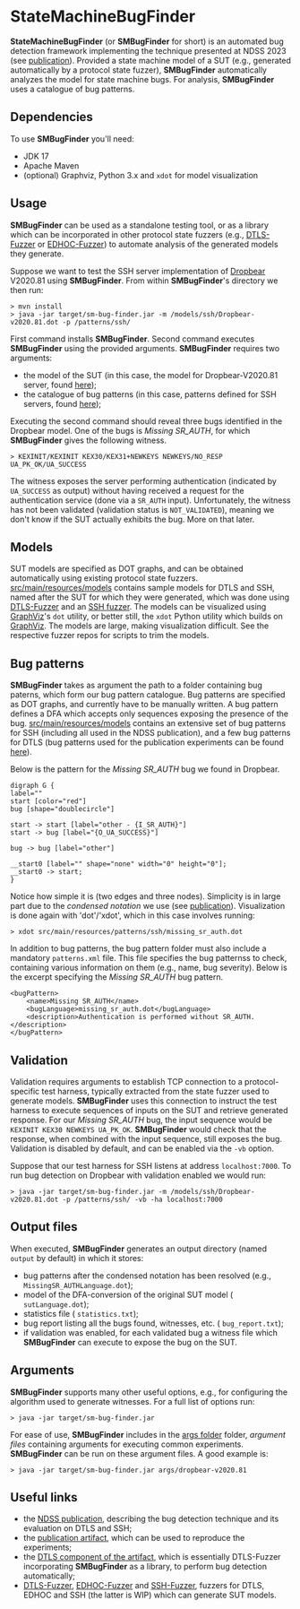 # StateMachineBugFinder
**StateMachineBugFinder** (or **SMBugFinder** for short) is an automated bug detection framework implementing the technique presented at NDSS 2023 (see [publication][ndss2023]).
Provided a state machine model of a SUT (e.g., generated automatically by a protocol state fuzzer), **SMBugFinder** automatically analyzes the model for state machine bugs.
For analysis, **SMBugFinder** uses a catalogue of bug patterns.

## Dependencies

To use **SMBugFinder** you'll need:

* JDK 17
* Apache Maven
* (optional) Graphviz, Python 3.x and `xdot` for model visualization

## Usage

**SMBugFinder** can be used as a standalone testing tool, or as a library which can be incorporated in other protocol state fuzzers (e.g., [DTLS-Fuzzer][dtlsfuzzer] or [EDHOC-Fuzzer][edhocfuzzer]) to automate analysis of the generated models they generate.

Suppose we want to test the SSH server implementation of [Dropbear][dropbear] V2020.81 using **SMBugFinder**.
From within **SMBugFinder**'s directory we then run:

    > mvn install
    > java -jar target/sm-bug-finder.jar -m /models/ssh/Dropbear-v2020.81.dot -p /patterns/ssh/

First command installs **SMBugFinder**.
Second command executes **SMBugFinder** using the provided arguments.
**SMBugFinder** requires two arguments:

  * the model of the SUT (in this case, the model for Dropbear-V2020.81 server, found [here](src/main/resources/models/ssh/Dropbear-v2020.81.dot));
  * the catalogue of bug patterns (in this case, patterns defined for SSH servers, found [here](src/main/resources/patterns/ssh/));

Executing the second command should reveal three bugs identified in the Dropbear model.
One of the bugs is *Missing SR_AUTH*, for which  **SMBugFinder** gives the following witness.

    > KEXINIT/KEXINIT KEX30/KEX31+NEWKEYS NEWKEYS/NO_RESP UA_PK_OK/UA_SUCCESS

The witness exposes the server performing authentication (indicated by `UA_SUCCESS` as output) without having received a request for the authentication service (done via a `SR_AUTH` input).
Unfortunately, the witness has not been validated (validation status is `NOT_VALIDATED`), meaning we don't know if the SUT actually exhibits the bug.
More on that later.


## Models

SUT models are specified as DOT graphs, and can be obtained automatically using existing protocol state fuzzers.
[src/main/resources/models](src/main/resources/models) contains sample models for DTLS and SSH, named after the SUT for which they were generated, which was done using [DTLS-Fuzzer][dtlsfuzzer] and an [SSH fuzzer](https://easy.dans.knaw.nl/ui/datasets/id/easy-dataset:77503).
The models can be visualized using [GraphViz][graphviz]'s `dot` utility, or better still, the `xdot` Python utility which builds on [GraphViz][graphviz].
The models are large, making visualization difficult. 
See the respective fuzzer repos for scripts to trim the models.

## Bug patterns

**SMBugFinder** takes as argument the path to a folder containing bug paterns, which form our bug pattern catalogue.
Bug patterns are specified as DOT graphs, and currently have to be manually written.
A bug pattern defines a DFA which accepts only sequences exposing the presence of the bug.
[src/main/resources/models](src/main/resources/models) contains an extensive set of bug patterns for SSH (including all used in the NDSS publication), and a few bug patterns for DTLS (bug patterns used for the publication experiments can be found [here](https://gitlab.com/pfg666/dtls-fuzzer/-/tree/bugcheck-artifact/src/main/resources/bugpatterns)).

Below is the pattern for the *Missing SR_AUTH* bug we found in Dropbear.

```
digraph G {
label=""
start [color="red"]
bug [shape="doublecircle"]

start -> start [label="other - {I_SR_AUTH}"]
start -> bug [label="{O_UA_SUCCESS}"]

bug -> bug [label="other"]

__start0 [label="" shape="none" width="0" height="0"];
__start0 -> start;
}
```

Notice how simple it is (two edges and three nodes).
Simplicity is in large part due to the *condensed notation* we use (see [publication][ndss2023]).
Visualization is done again with 'dot'/'xdot', which in this case involves running:

    > xdot src/main/resources/patterns/ssh/missing_sr_auth.dot

In addition to bug patterns, the bug pattern folder must also include a mandatory `patterns.xml` file.
This file specifies the bug patternss to check, containing various information on them (e.g., name, bug severity).
Below is the excerpt specifying the  *Missing SR_AUTH* bug pattern.

```
<bugPattern>
    <name>Missing SR_AUTH</name>
    <bugLanguage>missing_sr_auth.dot</bugLanguage>
    <description>Authentication is performed without SR_AUTH.</description>
</bugPattern>
```

## Validation

Validation requires arguments to establish TCP connection to a protocol-specific test harness, typically extracted from the state fuzzer used to generate models.
**SMBugFinder** uses this connection to instruct the test harness to execute sequences of inputs on the SUT and retrieve generated response.
For our *Missing SR_AUTH* bug, the input sequence would be `KEXINIT KEX30 NEWKEYS UA_PK_OK`.
**SMBugFinder** would check that the response, when combined with the input sequence, still exposes the bug.
Validation is disabled by default, and can be enabled via the `-vb` option.

Suppose that our test harness for SSH listens at address `localhost:7000`.
To run bug detection on Dropbear with validation enabled we would run:

    > java -jar target/sm-bug-finder.jar -m /models/ssh/Dropbear-v2020.81.dot -p /patterns/ssh/ -vb -ha localhost:7000

## Output files

When executed, **SMBugFinder** generates an output directory  (named `output` by default) in which it stores:

*  bug patterns after the condensed notation has been resolved (e.g., `MissingSR_AUTHLanguage.dot`);
*  model of the DFA-conversion of the original SUT model ( `sutLanguage.dot`);
*  statistics file ( `statistics.txt`);
*  bug report listing all the bugs found, witnesses, etc. ( `bug_report.txt`);
*  if validation was enabled, for each validated bug a witness file  which **SMBugFinder** can execute to expose the bug on the SUT.

## Arguments

**SMBugFinder** supports many other useful options, e.g., for configuring the algorithm used to generate witnesses.
For a full list of options run:

    > java -jar target/sm-bug-finder.jar 

For ease of use, **SMBugFinder** includes in the [args folder](args) folder, *argument files* containing arguments for executing common experiments.
**SMBugFinder** can be run on these argument files.
A good example is:

    > java -jar target/sm-bug-finder.jar args/dropbear-v2020.81

## Useful links

* the [NDSS publication][ndss2023], describing the bug detection technique and its evaluation on DTLS and SSH;
* the [publication artifact][artifact], which can be used to reproduce the experiments;
* the [DTLS component of the artifact][dtlsartifact], which is essentially DTLS-Fuzzer incorporating **SMBugFinder** as a library, to perform bug detection automatically;
* [DTLS-Fuzzer][dtlsfuzzer], [EDHOC-Fuzzer][edhocfuzzer] and [SSH-Fuzzer][sshfuzzer], fuzzers for DTLS, EDHOC and SSH (the latter is WIP) which can generate SUT models.


[artifact]:https://doi.org/10.5281/zenodo.7129240 
[dtlsartifact]:https://gitlab.com/pfg666/dtls-fuzzer/-/blob/bugcheck-artifact
[graphviz]:https://graphviz.org/
[dropbear]: https://matt.ucc.asn.au/dropbear/dropbear.html
[edhocfuzzer]:https://github.com/protocol-fuzzing/edhoc-fuzzer
[dtlsfuzzer]:https://github.com/assist-project/dtls-fuzzer
[sshfuzzer]:https://github.com/assist-project/ssh-fuzzer
[ndss2023]:https://www.ndss-symposium.org/wp-content/uploads/2023/02/ndss2023_s68_paper.pdf
[sshharness]:https://easy.dans.knaw.nl/ui/datasets/id/easy-dataset:77503
